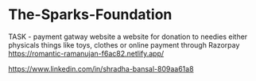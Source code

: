 # The-Sparks-Foundation
TASK - payment gatway website
a website for donation to needies either physicals things like toys, clothes or online payment through Razorpay
https://romantic-ramanujan-f6ac82.netlify.app/


https://www.linkedin.com/in/shradha-bansal-809aa61a8
